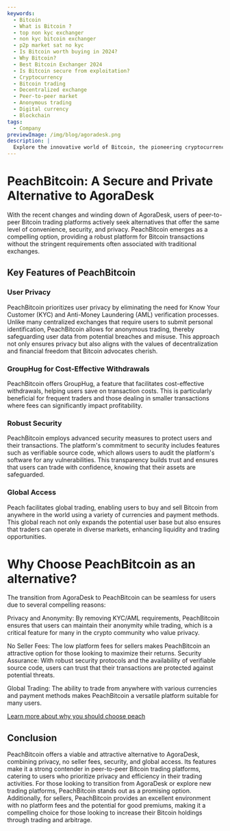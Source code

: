 ```yaml
---
keywords:
  - Bitcoin
  - What is Bitcoin ?
  - top non kyc exchanger
  - non kyc bitcoin exchanger
  - p2p market sat no kyc
  - Is Bitcoin worth buying in 2024?
  - Why Bitcoin?
  - Best Bitcoin Exchanger 2024
  - Is Bitcoin secure from exploitation?
  - Cryptocurrency
  - Bitcoin trading
  - Decentralized exchange
  - Peer-to-peer market
  - Anonymous trading
  - Digital currency
  - Blockchain
tags:
  - Company
previewImage: /img/blog/agoradesk.png
description: |
  Explore the innovative world of Bitcoin, the pioneering cryptocurrency that enables secure, decentralized transactions across a global network. Learn about the top non-KYC Bitcoin exchanges, peer-to-peer trading markets, and the benefits of anonymous Bitcoin transactions. Discover why Bitcoin remains a valuable investment in 2024 and how it maintains security against exploitation.
---
```


# PeachBitcoin: A Secure and Private Alternative to AgoraDesk

With the recent changes and winding down of AgoraDesk, users of peer-to-peer Bitcoin trading platforms actively seek alternatives that offer the same level of convenience, security, and privacy. PeachBitcoin emerges as a compelling option, providing a robust platform for Bitcoin transactions without the stringent requirements often associated with traditional exchanges.

## Key Features of PeachBitcoin

### User Privacy 

PeachBitcoin prioritizes user privacy by eliminating the need for Know Your Customer (KYC) and Anti-Money Laundering (AML) verification processes. Unlike many centralized exchanges that require users to submit personal identification, PeachBitcoin allows for anonymous trading, thereby safeguarding user data from potential breaches and misuse. This approach not only ensures privacy but also aligns with the values of decentralization and financial freedom that Bitcoin advocates cherish.

### GroupHug for Cost-Effective Withdrawals

PeachBitcoin offers GroupHug, a feature that facilitates cost-effective withdrawals, helping users save on transaction costs. This is particularly beneficial for frequent traders and those dealing in smaller transactions where fees can significantly impact profitability.

### Robust Security

PeachBitcoin employs advanced security measures to protect users and their transactions. The platform's commitment to security includes features such as verifiable source code, which allows users to audit the platform's software for any vulnerabilities. This transparency builds trust and ensures that users can trade with confidence, knowing that their assets are safeguarded.

### Global Access

Peach facilitates global trading, enabling users to buy and sell Bitcoin from anywhere in the world using a variety of currencies and payment methods. This global reach not only expands the potential user base but also ensures that traders can operate in diverse markets, enhancing liquidity and trading opportunities.

# Why Choose PeachBitcoin as an alternative?

The transition from AgoraDesk to PeachBitcoin can be seamless for users due to several compelling reasons:

Privacy and Anonymity: By removing KYC/AML requirements, PeachBitcoin ensures that users can maintain their anonymity while trading, which is a critical feature for many in the crypto community who value privacy.

No Seller Fees: The low platform fees for sellers makes PeachBitcoin an attractive option for those looking to maximize their returns.
Security Assurance: With robust security protocols and the availability of verifiable source code, users can trust that their transactions are protected against potential threats.

Global Trading: The ability to trade from anywhere with various currencies and payment methods makes PeachBitcoin a versatile platform suitable for many users.

[Learn more about why you should choose peach](https://peachbitcoin.com/blog/Why-Choose-Peach/)

## Conclusion

PeachBitcoin offers a viable and attractive alternative to AgoraDesk, combining privacy, no seller fees, security, and global access. Its features make it a strong contender in peer-to-peer Bitcoin trading platforms, catering to users who prioritize privacy and efficiency in their trading activities. For those looking to transition from AgoraDesk or explore new trading platforms, PeachBitcoin stands out as a promising option.
Additionally, for sellers, PeachBitcoin provides an excellent environment with no platform fees and the potential for good premiums, making it a compelling choice for those looking to increase their Bitcoin holdings through trading and arbitrage.